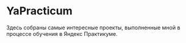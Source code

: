 # YaPracticum
Здесь собраны самые интересные проекты, выполненные мной в процессе обучения в Яндекс Практикуме.
